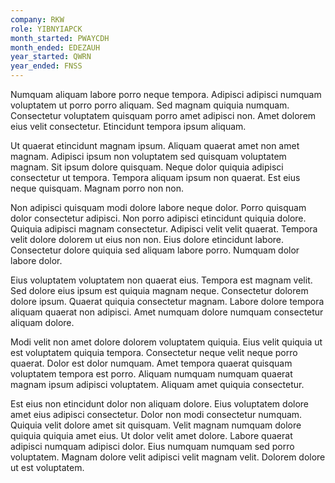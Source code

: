 ```yaml
---
company: RKW
role: YIBNYIAPCK
month_started: PWAYCDH
month_ended: EDEZAUH
year_started: QWRN
year_ended: FNSS
---
```


Numquam aliquam labore porro neque tempora. Adipisci adipisci numquam voluptatem ut porro porro aliquam. Sed magnam quiquia numquam. Consectetur voluptatem quisquam porro amet adipisci non. Amet dolorem eius velit consectetur. Etincidunt tempora ipsum aliquam.

Ut quaerat etincidunt magnam ipsum. Aliquam quaerat amet non amet magnam. Adipisci ipsum non voluptatem sed quisquam voluptatem magnam. Sit ipsum dolore quisquam. Neque dolor quiquia adipisci consectetur ut tempora. Tempora aliquam ipsum non quaerat. Est eius neque quisquam. Magnam porro non non.

Non adipisci quisquam modi dolore labore neque dolor. Porro quisquam dolor consectetur adipisci. Non porro adipisci etincidunt quiquia dolore. Quiquia adipisci magnam consectetur. Adipisci velit velit quaerat. Tempora velit dolore dolorem ut eius non non. Eius dolore etincidunt labore. Consectetur dolore quiquia sed aliquam labore porro. Numquam dolor labore dolor.

Eius voluptatem voluptatem non quaerat eius. Tempora est magnam velit. Sed dolore eius ipsum est quiquia magnam neque. Consectetur dolorem dolore ipsum. Quaerat quiquia consectetur magnam. Labore dolore tempora aliquam quaerat non adipisci. Amet numquam dolore numquam consectetur aliquam dolore.

Modi velit non amet dolore dolorem voluptatem quiquia. Eius velit quiquia ut est voluptatem quiquia tempora. Consectetur neque velit neque porro quaerat. Dolor est dolor numquam. Amet tempora quaerat quisquam voluptatem tempora est porro. Aliquam numquam numquam quaerat magnam ipsum adipisci voluptatem. Aliquam amet quiquia consectetur.

Est eius non etincidunt dolor non aliquam dolore. Eius voluptatem dolore amet eius adipisci consectetur. Dolor non modi consectetur numquam. Quiquia velit dolore amet sit quisquam. Velit magnam numquam dolore quiquia quiquia amet eius. Ut dolor velit amet dolore. Labore quaerat adipisci numquam adipisci dolor. Eius numquam numquam sed porro voluptatem. Magnam dolore velit adipisci velit magnam velit. Dolorem dolore ut est voluptatem.
    